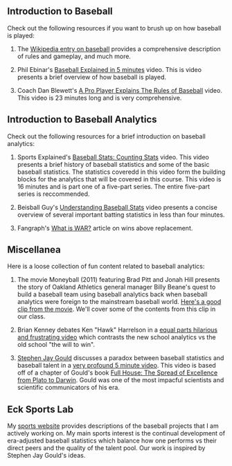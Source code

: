 

## Introduction to Baseball

Check out the following resources if you want to brush up on how baseball is played: 

1. The [Wikipedia entry on baseball](https://en.wikipedia.org/wiki/Baseball) provides a comprehensive description of rules and gameplay, and much more.

2. Phil Ebinar's [Baseball Explained in 5 minutes](https://www.youtube.com/watch?v=I8VGW0C_GO4) video. This is video presents a brief overview of how baseball is played.

3. Coach Dan Blewett's [A Pro Player Explains The Rules of Baseball](https://www.youtube.com/watch?v=tEckJtLgPIs) video. This video is 23 minutes long and is very comprehensive.


## Introduction to Baseball Analytics

Check out the following resources for a brief introduction on baseball analytics:

1. Sports Explained's [Baseball Stats: Counting Stats](https://www.youtube.com/watch?v=roWV4BFVlEg) video. This video presents a brief history of baseball statistics and some of the basic baseball statistics. The statistics coveredd in this video form the building blocks for the analytics that will be covered in this course. This video is 16 minutes and is part one of a five-part series. The entire five-part series is reccommended.

2. Beisball Guy's [Understanding Baseball Stats](https://www.youtube.com/watch?v=G_hnu0TL70Y) video presents a concise overview of several important batting statistics in less than four minutes.

3. Fangraph's [What is WAR?](https://library.fangraphs.com/misc/war/) article on wins above replacement.


## Miscellanea

Here is a loose collection of fun content related to baseball analytics: 

1. The movie Moneyball (2011) featuring Brad Pitt and Jonah Hill presents the story of Oakland Athletics general manager Billy Beane's quest to build a baseball team using baseball analytics back when baseball analytics were foreign to the mainstream baseball world. [Here's a good clip from the movie](https://www.youtube.com/watch?v=Tzin1DgexlE). We'll cover some of the contents from this clip in our class.

2. Brian Kenney debates Ken "Hawk" Harrelson in a [equal parts hilarious and frustrating video](https://www.youtube.com/watch?v=hXYvc1JGcgo) which contrasts the new school analytics vs the old school "the will to win". 

3. [Stephen Jay Gould](https://en.wikipedia.org/wiki/Stephen_Jay_Gould) discusses a paradox between baseball statistics and baseball talent in a [very profound 5 minute video](https://www.youtube.com/watch?v=BNM6ait4LOc). This video is based off of a chapter of Gould's book [Full House: The Spread of Excellence from Plato to Darwin](https://www.amazon.com/Full-House-Spread-Excellence-Darwin/dp/B09W89Z8FY?crid=3VTWFD50DQ2ZA&dib=eyJ2IjoiMSJ9.m7kAqExmq-ilYLk1I8al1CXDw7h1UyuI-t_jmgRB3Ug3lBwMk4QXd3wSgPL69g4EuLJ7SEDIPl2IH9HblOgIDaWXAWuPhtHWUVgzNxAHXRjm3PK4dRLuAcqX-iJTMvgciMnIcpzwpO_QSth3WE-f2GOob1U7ZUoTFV5WdnuvRSqWIuwKRM-M9VHl1nrA84xvcMGwpltFcsOivncuN2pIxXZGB2_tMl8DEt_neuVQwlk.xKY4sWe6yHfle7MfoKDLiPkYCJ8aWMVUqzDalfq9g8w&dib_tag=se&keywords=full+house+gould&qid=1736800489&sprefix=full+house+gould%2Caps%2C111&sr=8-1). Gould was one of the most impacful scientists and scientific communicators of his era. 


## Eck Sports Lab

My [sports website](https://ecklab.github.io/) provides descriptions of the baseball projects that I am actively working on. My main sports interest is the continual development of era-adjusted baseball statistics which balance how one performs vs their direct peers and the quality of the talent pool. Our work is inspired by Stephen Jay Gould's ideas.